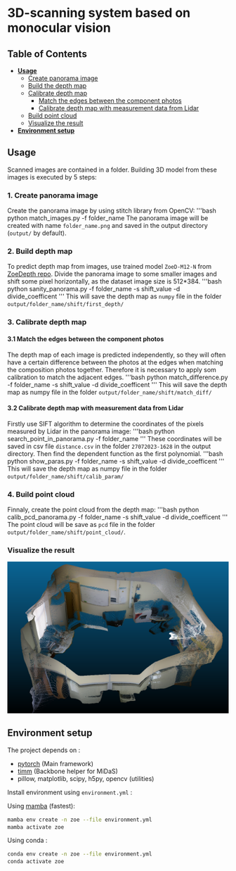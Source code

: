 # **3D-scanning system based on monocular vision** <!-- omit in toc -->
## **Table of Contents** <!-- omit in toc -->
- [**Usage**](#usage)
  - [Create panorama image](#1-create-panorama-image)
  - [Build the depth map](#2-build-depth-map)
  - [Calibrate depth map](#3-calibrate-depth-map)
    - [Match the edges between the component photos](#31-match-the-edges-between-the-component-photos)
    - [Calibrate depth map with measurement data from Lidar](#32-calibrate-depth-map-with-measurement-data-from-lidar)
  - [Build point cloud](#4-build-point-cloud)
  - [Visualize the result](#visualize-the-result)
- [**Environment setup**](#environment-setup)

## **Usage**
Scanned images are contained in a folder. Building 3D model from these images is executed by 5 steps:
### 1. Create panorama image
Create the panorama image by using stitch library from OpenCV:
'''bash
python match_images.py -f folder_name
The panorama image will be created with name `folder_name.png` and saved in the output directory (`output/` by default).
### 2. Build depth map
To predict depth map from images, use trained model `ZoeD-M12-N` from [ZoeDepth repo](https://github.com/isl-org/ZoeDepth).
Divide the panorama image to some smaller images and shift some pixel horizontally, as the dataset image size is 512*384.
'''bash
python sanity_panorama.py -f folder_name -s shift_value -d divide_coefficent
'''
This will save the depth map as `numpy` file in the folder `output/folder_name/shift/first_depth/`
### 3. Calibrate depth map
#### 3.1 Match the edges between the component photos
The depth map of each image is predicted independently, so they will often have a certain difference between the photos at the edges when matching the composition photos together. Therefore it is necessary to apply som calibration to match the adjacent edges.
'''bash
python match_difference.py -f folder_name -s shift_value -d divide_coefficent
'''
This will save the depth map as numpy file in the folder `output/folder_name/shift/match_diff/`
#### 3.2 Calibrate depth map with measurement data from Lidar
Firstly use SIFT algorithm to determine the coordinates of the pixels measured by Lidar in the panorama image:
'''bash
python search_point_in_panorama.py -f folder_name
'''
These coordinates will be saved in csv file `distance.csv` in the folder `27072023-1628` in the output directory.
Then find the dependent function as the first polynomial.
'''bash
python show_paras.py -f folder_name -s shift_value -d divide_coefficent
'''
This will save the depth map as numpy file in the folder `output/folder_name/shift/calib_param/`
### 4. Build point cloud
Finnaly, create the point cloud from the depth map:
'''bash
python calib_pcd_panorama.py -f folder_name -s shift_value -d divide_coefficent
'''
The point cloud will be save as `pcd` file in the folder `output/folder_name/shift/point_cloud/`.

### Visualize the result
![teaser](example_result/room3d.png)

## **Environment setup**
The project depends on :
- [pytorch](https://pytorch.org/) (Main framework)
- [timm](https://timm.fast.ai/)  (Backbone helper for MiDaS)
- pillow, matplotlib, scipy, h5py, opencv (utilities)

Install environment using `environment.yml` : 

Using [mamba](https://github.com/mamba-org/mamba) (fastest):
```bash
mamba env create -n zoe --file environment.yml
mamba activate zoe
```
Using conda : 

```bash
conda env create -n zoe --file environment.yml
conda activate zoe
```